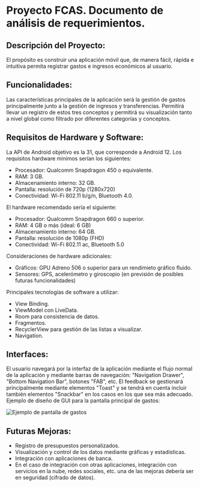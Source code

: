 # Proyecto FCAS. Documento de análisis de requerimientos.

## Descripción del Proyecto:

El propósito es construir una aplicación móvil que, de manera fácil, rápida e intuitiva permita registrar gastos e ingresos económicos al usuario.

## Funcionalidades:

Las características principales de la aplicación será la gestión de gastos principalmente junto a la gestión de ingresos y transferencias. Permitirá llevar un registro de estos tres conceptos y permitirá su visualización tanto a nivel global como filtrado por diferentes categorías y conceptos.

## Requisitos de Hardware y Software:

La API de Android objetivo es la 31, que corresponde a Android 12. Los requisitos hardware mínimos serían los siguientes:
- Procesador: Qualcomm Snapdragon 450 o equivalente.
- RAM: 3 GB.
- Almacenamiento interno: 32 GB.
- Pantalla: resolución de 720p (1280x720)
- Conectividad: Wi-Fi 802.11 b/g/n, Bluetooth 4.0.

El hardware recomendado sería el siguiente:
- Procesador: Qualcomm Snapdragon 660 o superior.
- RAM: 4 GB o más (ideal: 6 GB)
- Almacenamiento interno: 64 GB.
- Pantalla: resolución de 1080p (FHD)
- Conectividad: Wi-Fi 802.11 ac, Bluetooth 5.0

Consideraciones de hardware adicionales:
- Gráficos: GPU Adreno 506 o superior para un rendimieto gráfico fluido.
- Sensores: GPS, acelerómetro y giroscopio (en previsión de posibles futuras funcionalidades)

Principales tecnologías de software a utilizar:
- View Binding.
- ViewModel con LiveData.
- Room para consistencia de datos.
- Fragmentos.
- RecyclerView para gestión de las listas a visualizar.
- Navigation.

## Interfaces:

El usuario navegará por la interfaz de la aplicación mediante el flujo normal de la aplicación y mediante barras de navegación: "Navigation Drawer", "Bottom Navigation Bar", botones "FAB", etc.
El feedback se gestionará principalmente mediante elementos "Toast" y se tendrá en cuenta incluir también elementos "Snackbar" en los casos en los que sea más adecuado.
Ejemplo de diseño de GUI para la pantalla principal de gastos:


![Ejemplo de pantalla de gastos](Imagenes/ejemplo_pantalla_gastos.png)

## Futuras Mejoras:

- Registro de presupuestos personalizados.
- Visualización y control de los datos mediante gráficas y estadísticas.
- Integración con aplicaciones de banca.
- En el caso de integración con otras aplicaciones, integración con servicios en la nube, redes sociales, etc. una de las mejoras debería ser en seguridad (cifrado de datos).